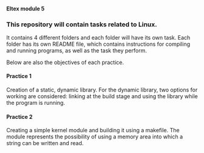 #### Eltex module 5

### This repository will contain tasks related to Linux.

It contains 4 different folders and each folder will have its own task. Each folder has its own README file, which contains instructions for compiling and running programs, as well as the task they perform.

Below are also the objectives of each practice.

#### Practice 1

Creation of a static, dynamic library. For the dynamic library, two options for working are considered: linking at the build stage and using the library while the program is running.

#### Practice 2

Creating a simple kernel module and building it using a makefile. The module represents the possibility of using a memory area into which a string can be written and read.